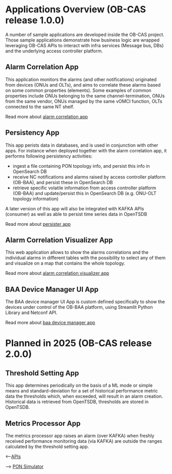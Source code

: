 # Applications Overview (OB-CAS release 1.0.0)


A number of sample applications are developed inside the OB-CAS project. 
Those sample applications demonstrate how business logic are wrapped leveraging OB-CAS APIs 
to interact with infra services (Message bus, DBs) and the underlying access controller platform.

## Alarm Correlation App


This application monitors the alarms (and other notifications) originated from devices (ONUs and OLTs), 
and aims to correlate these alarms based on some common properties (elements). 
Some examples of common properties include ONUs belonging to the same channel-termination, 
ONUs from the same vendor, ONUs managed by the same vOMCI function, OLTs connected to the same NT shelf.

Read more about [alarm correlation app](./alarm_correlation/alarm_correlation.md)


## Persistency App


This app perists data in databases, and is used in conjunction with other apps. For instance when deployed together with 
the alarm correlation app, it performs following persistency activities:

* ingest a file containing PON topology info, and persist this info in OpenSearch DB
* receive NC notifications and alarms raised by access controller platform (OB-BAA), and persist these in OpenSearch DB
* retrieve specific volatile information from access controller platform (OB-BAA) and update/persist 
this in OpenSearch DB (e.g. ONU-OLT topology information)

A later version of this app will also be integrated with KAFKA APIs (consumer) as well as able to persist time series data in OpenTSDB

Read more about [persister app](./persister/persister.md)

## Alarm Correlation Visualizer App


This web application allows to show the alarms correlations and the individual alarms in different tables 
with the possibility to select any of them and visualize on a map that contains the whole topology.

Read more about [alarm correlation visualizer app](./alarm_correlation_visualizer/alarm_correlation_visualizer.md)

## BAA Device Manager UI App


The BAA device manager UI App is custom defined specifically to show the devices under control of
the OB-BAA platform, using Streamlit Python Library and Netconf API.

Read more about [baa device manager app](./baa_device_manager/baa_device_manager.md)


# Planned in 2025 (OB-CAS release 2.0.0)


## Threshold Setting App


This app determines periodically on the basis of a ML mode or 
simple means and standard-deviation for a set of historical performance metric data 
the thresholds which, when exceeded, will result in an alarm creation. Historical data is retrieved from OpenTSDB, thresholds are stored in OpenTSDB.



## Metrics Processor App


The metrics processor app raises an alarm (over KAFKA) when
freshly received performance monitoring data (via KAFKA) are outside the 
ranges calculated by the threshold setting app.




<--[APIs ](../sdk/apis/apis.md)

--> [PON Simulator ](../sdk/pon_simulator/index.md)